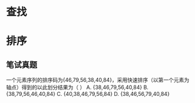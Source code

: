 # 查找

# 排序

## 笔试真题
一个元素序列的排序码为{46,79,56,38,40,84}，采用快速排序（以第一个元素为轴点）得到的以此划分结果为（      ）
A. {38,46,79,56,40,84}
B. {38,79,56,46,40,84}
C. {40,38,46,79,56,84}
D. {38,46,56,79,40,84}